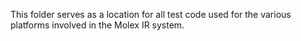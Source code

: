 This folder serves as a location for all test code used for the various platforms involved in the Molex IR system.
